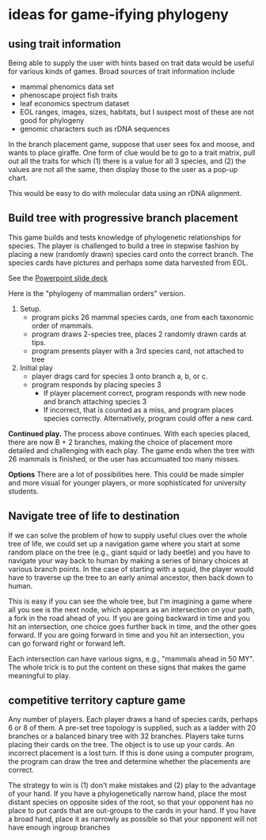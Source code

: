 # ideas for game-ifying phylogeny 

## using trait information 

Being able to supply the user with hints based on trait data would be useful for various kinds of games.  Broad sources of trait information include 
* mammal phenomics data set 
* phenoscape project fish traits
* leaf economics spectrum dataset 
* EOL ranges, images, sizes, habitats, but I suspect most of these are not good for phylogeny
* genomic characters such as rDNA sequences

In the branch placement game, suppose that user sees fox and moose, and wants to place giraffe.  One form of clue would be to go to a trait matrix, pull out all the traits for which (1) there is a value for all 3 species, and (2) the values are not all the same, then display those to the user as a pop-up chart.  

This would be easy to do with molecular data using an rDNA alignment.  

## Build tree with progressive branch placement

This game builds and tests knowledge of phylogenetic relationships for species.  The player is challenged to build a tree in stepwise fashion by placing a new (randomly drawn) species card onto the correct branch.  The species cards have pictures and perhaps some data harvested from EOL.  

See the [Powerpoint slide deck](https://www.dropbox.com/s/iye25wy7husagcj/phylogeny_game.pptx?dl=0) 

Here is the "phylogeny of mammalian orders" version.  

1. Setup.  
   * program picks 26 mammal species cards, one from each taxonomic order of mammals.  
   * program draws 2-species tree, places 2 randomly drawn cards at tips. 
   * program presents player with a 3rd species card, not attached to tree
1. Initial play
   * player drags card for species 3 onto branch a, b, or c.  
   * program responds by placing species 3
      * If player placement correct, program responds with new node and branch attaching species 3
      * If incorrect, that is counted as a miss, and program places species correctly.  Alternatively, program could offer a new card.  

**Continued play.**  The process above continues.  With each species placed, there are now B + 2 branches, making the choice of placement more detailed and challenging with each play.  The game ends when the tree with 26 mammals is finished, or the user has accumuated too many misses.  

**Options** There are a lot of possibilities here.  This could be made simpler and more visual for younger players, or more sophisticated for university students.  

## Navigate tree of life to destination

If we can solve the problem of how to supply useful clues over the whole tree of life, we could set up a navigation game where you start at some random place on the tree (e.g., giant squid or lady beetle) and you have to navigate your way back to human by making a series of binary choices at various branch points.  In the case of starting with a squid, the player would have to traverse up the tree to an early animal ancestor, then back down to human.  

This is easy if you can see the whole tree, but I'm imagining a game where all you see is the next node, which appears as an intersection on your path, a fork in the road ahead of you.  If you are going backward in time and you hit an intersection, one choice goes further back in time, and the other goes forward.  If you are going forward in time and you hit an intersection, you can go forward right or forward left.   

Each intersection can have various signs, e.g., "mammals ahead in 50 MY".  The whole trick is to put the content on these signs that makes the game meaningful to play. 

## competitive territory capture game

Any number of players.  Each player draws a hand of species cards, perhaps 6 or 8 of them.  A pre-set tree topology is supplied, such as a ladder with 20 branches or a balanced binary tree with 32 branches.  Players take turns placing their cards on the tree.  The object is to use up your cards.  An incorrect placement is a lost turn.  If this is done using a computer program, the program can draw the tree and determine whether the placements are correct.  

The strategy to win is (1) don't make mistakes and (2) play to the advantage of your hand.   If you have a phylogenetically narrow hand, place the most distant species on opposite sides of the root, so that your opponent has no place to put cards that are out-groups to the cards in your hand.  If you have a broad hand, place it as narrowly as possible so that your opponent will not have enough ingroup branches
